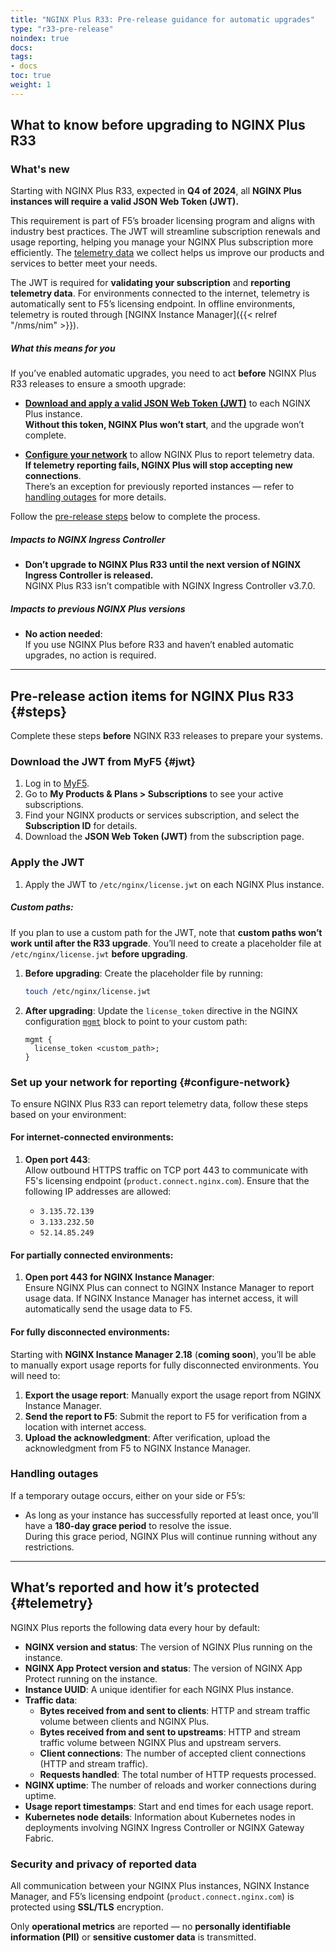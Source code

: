 ```yaml
---
title: "NGINX Plus R33: Pre-release guidance for automatic upgrades"
type: "r33-pre-release"
noindex: true
docs: 
tags:
- docs
toc: true
weight: 1
---
```


## What to know before upgrading to NGINX Plus R33

### What's new

Starting with NGINX Plus R33, expected in **Q4 of 2024**, all **NGINX Plus instances will require a valid JSON Web Token (JWT).**

This requirement is part of F5’s broader licensing program and aligns with industry best practices. The JWT will streamline subscription renewals and usage reporting, helping you manage your NGINX Plus subscription more efficiently. The [telemetry data](#telemetry) we collect helps us improve our products and services to better meet your needs.

The JWT is required for **validating your subscription** and **reporting telemetry data**. For environments connected to the internet, telemetry is automatically sent to F5’s licensing endpoint. In offline environments, telemetry is routed through [NGINX Instance Manager]({{< relref "/nms/nim" >}}).

##### What this means for you

If you’ve enabled automatic upgrades, you need to act **before** NGINX Plus R33 releases to ensure a smooth upgrade:

- [**Download and apply a valid JSON Web Token (JWT)**](#jwt) to each NGINX Plus instance.  
  **Without this token, NGINX Plus won’t start**, and the upgrade won’t complete.

- [**Configure your network**](#configure-network) to allow NGINX Plus to report telemetry data.  
  **If telemetry reporting fails, NGINX Plus will stop accepting new connections**.  
  There’s an exception for previously reported instances — refer to [handling outages](#handling-outages) for more details.

Follow the [pre-release steps](#steps) below to complete the process.

##### Impacts to NGINX Ingress Controller

- **Don’t upgrade to NGINX Plus R33 until the next version of NGINX Ingress Controller is released.**  
  NGINX Plus R33 isn’t compatible with NGINX Ingress Controller v3.7.0.

##### Impacts to previous NGINX Plus versions

- **No action needed**:  
  If you use NGINX Plus before R33 and haven’t enabled automatic upgrades, no action is required.
---

## Pre-release action items for NGINX Plus R33 {#steps}

Complete these steps **before** NGINX R33 releases to prepare your systems.

### Download the JWT from MyF5 {#jwt}

1. Log in to [MyF5](https://my.f5.com/manage/s/).
2. Go to **My Products & Plans > Subscriptions** to see your active subscriptions.
3. Find your NGINX products or services subscription, and select the **Subscription ID** for details.
4. Download the **JSON Web Token (JWT)** from the subscription page.

### Apply the JWT

1. Apply the JWT to `/etc/nginx/license.jwt` on each NGINX Plus instance.

##### Custom paths:

If you plan to use a custom path for the JWT, note that **custom paths won’t work until after the R33 upgrade**. You’ll need to create a placeholder file at `/etc/nginx/license.jwt` **before upgrading**.

1. **Before upgrading**: Create the placeholder file by running:

   ```bash
   touch /etc/nginx/license.jwt
   ```

2. **After upgrading**: Update the `license_token` directive in the NGINX configuration [`mgmt`](https://nginx.org/en/docs/ngx_mgmt_module.html) block to point to your custom path:

   ```nginx
   mgmt {
     license_token <custom_path>;
   }
   ```

### Set up your network for reporting {#configure-network}

To ensure NGINX Plus R33 can report telemetry data, follow these steps based on your environment:

#### For internet-connected environments:

1. **Open port 443**:  
   Allow outbound HTTPS traffic on TCP port 443 to communicate with F5's licensing endpoint (`product.connect.nginx.com`). Ensure that the following IP addresses are allowed:

   - `3.135.72.139`
   - `3.133.232.50`
   - `52.14.85.249`

#### For partially connected environments:

1. **Open port 443 for NGINX Instance Manager**:  
   Ensure NGINX Plus can connect to NGINX Instance Manager to report usage data. If NGINX Instance Manager has internet access, it will automatically send the usage data to F5.

#### For fully disconnected environments:

Starting with **NGINX Instance Manager 2.18** (**coming soon**), you’ll be able to manually export usage reports for fully disconnected environments. You will need to:

1. **Export the usage report**: Manually export the usage report from NGINX Instance Manager.
2. **Send the report to F5**: Submit the report to F5 for verification from a location with internet access.
3. **Upload the acknowledgment**: After verification, upload the acknowledgment from F5 to NGINX Instance Manager.

### Handling outages

If a temporary outage occurs, either on your side or F5’s:

- As long as your instance has successfully reported at least once, you’ll have a **180-day grace period** to resolve the issue.  
  During this grace period, NGINX Plus will continue running without any restrictions.

---

## What’s reported and how it’s protected {#telemetry}

NGINX Plus reports the following data every hour by default:

- **NGINX version and status**: The version of NGINX Plus running on the instance.
- **NGINX App Protect version and status**: The version of NGINX App Protect running on the instance.
- **Instance UUID**: A unique identifier for each NGINX Plus instance.
- **Traffic data**:
  - **Bytes received from and sent to clients**: HTTP and stream traffic volume between clients and NGINX Plus.
  - **Bytes received from and sent to upstreams**: HTTP and stream traffic volume between NGINX Plus and upstream servers.
  - **Client connections**: The number of accepted client connections (HTTP and stream traffic).
  - **Requests handled**: The total number of HTTP requests processed.
- **NGINX uptime**: The number of reloads and worker connections during uptime.
- **Usage report timestamps**: Start and end times for each usage report.
- **Kubernetes node details**: Information about Kubernetes nodes in deployments involving NGINX Ingress Controller or NGINX Gateway Fabric.

### Security and privacy of reported data

All communication between your NGINX Plus instances, NGINX Instance Manager, and F5’s licensing endpoint (`product.connect.nginx.com`) is protected using **SSL/TLS** encryption.

Only **operational metrics** are reported — no **personally identifiable information (PII)** or **sensitive customer data** is transmitted.
